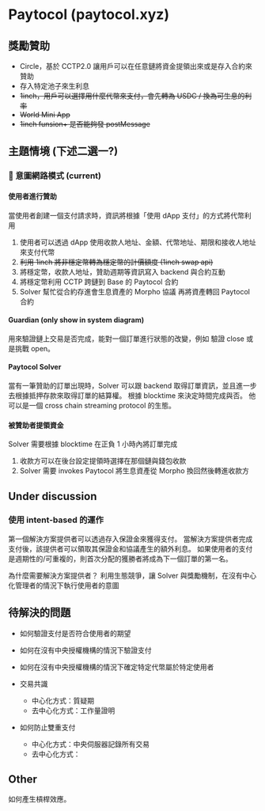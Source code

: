 # Paytocol (paytocol.xyz)

## 獎勵贊助
- Circle，基於 CCTP2.0 讓用戶可以在任意鏈將資金提領出來或是存入合約來贊助
- 存入特定池子來生利息
- ~~1inch，用戶可以選擇用什麼代幣來支付，會先轉為 USDC / 換為可生息的利率~~
- ~~World Mini App~~
- ~~1inch funsion+ 是否能夠發 postMessage~~

## 主題情境 (下述二選一?)


### 🌊 意圖網路模式 (current)

#### 使用者進行贊助
當使用者創建一個支付請求時，資訊將根據「使用 dApp 支付」的方式將代幣利用
1. 使用者可以透過 dApp 使用收款人地址、金額、代幣地址、期限和接收人地址來支付代幣
1. ~~利用 1inch 將非穩定幣轉為穩定幣的計價額度 (1inch swap api)~~
2. 將穩定幣，收款人地址，贊助週期等資訊寫入 backend 與合約互動
3. 將穩定幣利用 CCTP 跨鏈到 Base 的 Paytocol 合約
4. Solver 幫忙從合約存進會生息資產的 Morpho 協議 再將資產轉回 Paytocol 合約

#### Guardian (only show in system diagram)
用來驗證鏈上交易是否完成，能對一個訂單進行狀態的改變，例如 驗證 close 或是挑戰 open。

#### Paytocol Solver
當有一筆贊助的訂單出現時，Solver 可以跟 backend 取得訂單資訊，並且進一步去根據抵押存款來取得訂單的結算權。
根據 blocktime 來決定時間完成與否。
他可以是一個 cross chain streaming protocol 的生態。

#### 被贊助者提領資金
Solver 需要根據 blocktime 在正負 1 小時內將訂單完成
1. 收款方可以在後台設定提領時選擇在那個鏈與錢包收款
2. Solver 需要 invokes Paytocol 將生息資產從 Morpho 換回然後轉進收款方


## Under discussion

### 使用 intent-based 的運作
第一個解決方案提供者可以透過存入保證金來獲得支付。
當解決方案提供者完成支付後，該提供者可以領取其保證金和協議產生的額外利息。
如果使用者的支付是週期性的/可重複的，則首次分配的獲勝者將成為下一個訂單的第一名。

為什麼需要解決方案提供者？
利用生態競爭，讓 Solver 與獎勵機制，在沒有中心化管理者的情況下執行使用者的意圖


## 待解決的問題
- 如何驗證支付是否符合使用者的期望

- 如何在沒有中央授權機構的情況下驗證支付
- 如何在沒有中央授權機構的情況下確定特定代幣屬於特定使用者
- 交易共識
    - 中心化方式：質疑期
    - 去中心化方式：工作量證明
- 如何防止雙重支付
    - 中心化方式：中央伺服器記錄所有交易
    - 去中心化方式：

## Other 
如何產生槓桿效應。

